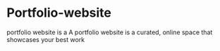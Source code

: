 # Portfolio-website
portfolio website is a A portfolio website is a curated, online space that showcases your best work
